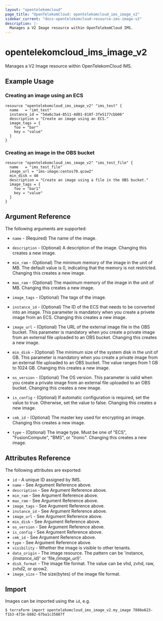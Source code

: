```yaml
---
layout: "opentelekomcloud"
page_title: "OpenTelekomCloud: opentelekomcloud_ims_image_v2"
sidebar_current: "docs-opentelekomcloud-resource-ims-image-v2"
description: |-
  Manages a V2 Image resource within OpenTelekomCloud IMS.
---
```


# opentelekomcloud\_ims\_image_v2

Manages a V2 Image resource within OpenTelekomCloud IMS.

## Example Usage

###  Creating an image using an ECS

```hcl
resource "opentelekomcloud_ims_image_v2" "ims_test" {
  name   = "imt_test"
  instance_id = "54a6c3a4-8511-4d01-818f-3fe5177cbb06"
  description = "Create an image using an ECS."
  image_tags = {
    foo = "bar"
    key = "value"
  }
}
```

###  Creating an image in the OBS bucket

```hcl
resource "opentelekomcloud_ims_image_v2" "ims_test_file" {
  name   = "ims_test_file"
  image_url = "ims-image:centos70.qcow2"
  min_disk = 40
  description = "Create an image using a file in the OBS bucket."
  image_tags = {
    foo = "bar1"
    key = "value"
  }
}
```

## Argument Reference

The following arguments are supported:

* `name` - (Required) The name of the image.

* `description` - (Optional) A description of the image. Changing this creates a new image.

* `min_ram` - (Optional) The minimum memory of the image in the unit of MB.
    The default value is 0, indicating that the memory is not restricted.
	Changing this creates a new image.

* `max_ram` - (Optional) The maximum memory of the image in the unit of MB.
    Changing this creates a new image.

* `image_tags` - (Optional) The tags of the image.

* `instance_id` - (Optional) The ID of the ECS that needs to be converted into an image.
    This parameter is mandatory when you create a privete image from an ECS.
	Changing this creates a new image.

* `image_url` - (Optional) The URL of the external image file in the OBS bucket.
    This parameter is mandatory when you create a private image from an external file
	uploaded to an OBS bucket. Changing this creates a new image.

* `min_disk` - (Optional) The minimum size of the system disk in the unit of GB.
    This parameter is mandatory when you create a private image from an external file
    uploaded to an OBS bucket. The value ranges from 1 GB to 1024 GB.
    Changing this creates a new image.

* `os_version` - (Optional) The OS version.
    This parameter is valid when you create a private image from an external file
    uploaded to an OBS bucket. Changing this creates a new image.

* `is_config` - (Optional) If automatic configuration is required, set the value to true.
    Otherwise, set the value to false. Changing this creates a new image.

* `cmk_id` - (Optional) The master key used for encrypting an image.
    Changing this creates a new image.

* `type` - (Optional) The image type. Must be one of "ECS", "FusionCompute", "BMS",
    or "Ironic". Changing this creates a new image.

## Attributes Reference

The following attributes are exported:

* `id` - A unique ID assigned by IMS.
* `name` - See Argument Reference above.
* `description` - See Argument Reference above.
* `min_ram` - See Argument Reference above.
* `max_ram` - See Argument Reference above.
* `image_tags` - See Argument Reference above.
* `instance_id` - See Argument Reference above.
* `image_url` - See Argument Reference above.
* `min_disk` - See Argument Reference above.
* `os_version` - See Argument Reference above.
* `is_config` - See Argument Reference above.
* `cmk_id` - See Argument Reference above.
* `type` - See Argument Reference above.
* `visibility` - Whether the image is visible to other tenants.
* `data_origin` - The image resource. The pattern can be 'instance,*{instance_id}*' or 'file,*{image_url}*'.
* `disk_format` - The image file format. The value can be vhd, zvhd, raw, zvhd2, or qcow2.
* `image_size` - The size(bytes) of the image file format.

## Import

Images can be imported using the `id`, e.g.

```
$ terraform import opentelekomcloud_ims_image_v2.my_image 7886e623-f1b3-473e-b882-67ba1c35887f
```
